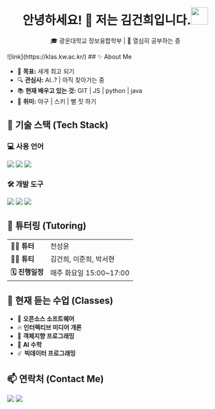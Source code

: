<div align="center">
  <h1>안녕하세요! 👋 저는 김건희입니다.<img height="40" src="https://emoji.gg/assets/emoji/7333-parrotdance.gif"></h1>
  <p>🎓 광운대학교 정보융합학부 | 🚀 열심히 공부하는 중</p>
</div>
![link](https://klas.kw.ac.kr/)
## ✨ About Me

- 🎯 **목표:** 세계 최고 되기
- 🔍 **관심사:** AI..? | 아직 찾아가는 중
- 📚 **현재 배우고 있는 것:** GIT | JS | python | java
- 🎨 **취미:** 야구 | 스키 | 뻘 짓 하기

## 🚀 기술 스택 (Tech Stack)

### 💻 사용 언어

<p>
  <img src="https://img.shields.io/badge/-C-A8B9CC?style=flat-square&logo=c&logoColor=white" />
  <img src="https://img.shields.io/badge/-C++-00599C?style=flat-square&logo=c%2B%2B&logoColor=white" />
  <img src="https://img.shields.io/badge/-Python-3776AB?style=flat-square&logo=python&logoColor=white" />
</p>

### 🛠 개발 도구

<p >
  <img src="https://img.shields.io/badge/-VS_Code-007ACC?style=flat-square&logo=visual-studio-code&logoColor=white" />
  <img src="https://img.shields.io/badge/-Git-F05032?style=flat-square&logo=git&logoColor=white" />
  <img src="https://img.shields.io/badge/-GitHub-181717?style=flat-square&logo=github&logoColor=white" />
</p>

## 🌟 튜터링 (Tutoring)

<table>
  <tr>
    <td><b>💁‍♂️ 튜터</b></td>
    <td>천성윤</td>
  </tr>
  <tr>
    <td><b>💁‍♂️ 튜티</b></td>
    <td>김건희, 이준희, 박서현</td>
  </tr>
  <tr>
    <td><b>🗓️ 진행일정</b></td>
    <td>매주 화요일 15:00~17:00</td>
  </tr>
</table>

## 📖 현재 듣는 수업 (Classes)

- 📌 **오픈소스 소프트웨어**
- 🔥 **인터렉티브 미디어 개론**
- 🌱 **객체지향 프로그래밍**
- 🌻 **AI 수학**
- ☄️ **빅데이터 프로그래밍**

## 📫 연락처 (Contact Me)

<p>
  <a href="mailto:kh.kim@"><img src="https://img.shields.io/badge/-이메일-D14836?style=flat-square&logo=gmail&logoColor=white"/></a>
  <a href="https://github.com/KeonH-2"><img src="https://img.shields.io/badge/-GitHub-181717?style=flat-square&logo=github&logoColor=white"/></a>
</p>
